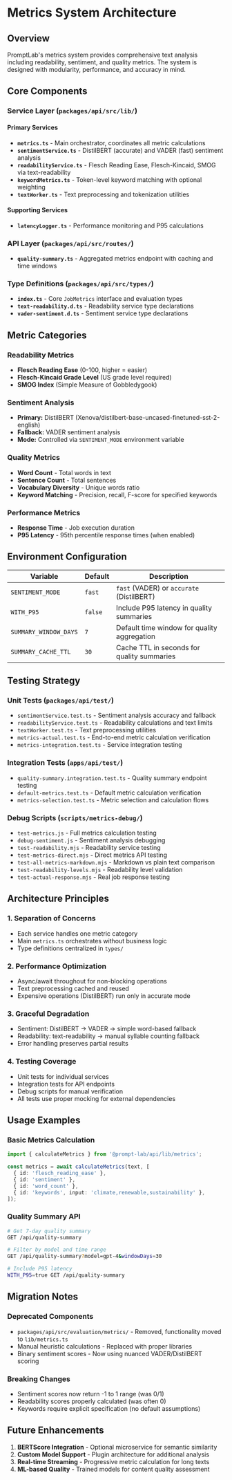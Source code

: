 # Metrics System Architecture

## Overview

PromptLab's metrics system provides comprehensive text analysis including readability, sentiment, and quality metrics. The system is designed with modularity, performance, and accuracy in mind.

## Core Components

### Service Layer (`packages/api/src/lib/`)

#### Primary Services

- **`metrics.ts`** - Main orchestrator, coordinates all metric calculations
- **`sentimentService.ts`** - DistilBERT (accurate) and VADER (fast) sentiment analysis
- **`readabilityService.ts`** - Flesch Reading Ease, Flesch-Kincaid, SMOG via text-readability
- **`keywordMetrics.ts`** - Token-level keyword matching with optional weighting
- **`textWorker.ts`** - Text preprocessing and tokenization utilities

#### Supporting Services

- **`latencyLogger.ts`** - Performance monitoring and P95 calculations

### API Layer (`packages/api/src/routes/`)

- **`quality-summary.ts`** - Aggregated metrics endpoint with caching and time windows

### Type Definitions (`packages/api/src/types/`)

- **`index.ts`** - Core `JobMetrics` interface and evaluation types
- **`text-readability.d.ts`** - Readability service type declarations
- **`vader-sentiment.d.ts`** - Sentiment service type declarations

## Metric Categories

### Readability Metrics

- **Flesch Reading Ease** (0-100, higher = easier)
- **Flesch-Kincaid Grade Level** (US grade level required)
- **SMOG Index** (Simple Measure of Gobbledygook)

### Sentiment Analysis

- **Primary:** DistilBERT (Xenova/distilbert-base-uncased-finetuned-sst-2-english)
- **Fallback:** VADER sentiment analysis
- **Mode:** Controlled via `SENTIMENT_MODE` environment variable

### Quality Metrics

- **Word Count** - Total words in text
- **Sentence Count** - Total sentences
- **Vocabulary Diversity** - Unique words ratio
- **Keyword Matching** - Precision, recall, F-score for specified keywords

### Performance Metrics

- **Response Time** - Job execution duration
- **P95 Latency** - 95th percentile response times (when enabled)

## Environment Configuration

| Variable              | Default | Description                                 |
| --------------------- | ------- | ------------------------------------------- |
| `SENTIMENT_MODE`      | `fast`  | `fast` (VADER) or `accurate` (DistilBERT)   |
| `WITH_P95`            | `false` | Include P95 latency in quality summaries    |
| `SUMMARY_WINDOW_DAYS` | `7`     | Default time window for quality aggregation |
| `SUMMARY_CACHE_TTL`   | `30`    | Cache TTL in seconds for quality summaries  |

## Testing Strategy

### Unit Tests (`packages/api/test/`)

- `sentimentService.test.ts` - Sentiment analysis accuracy and fallback
- `readabilityService.test.ts` - Readability calculations and text limits
- `textWorker.test.ts` - Text preprocessing utilities
- `metrics-actual.test.ts` - End-to-end metric calculation verification
- `metrics-integration.test.ts` - Service integration testing

### Integration Tests (`apps/api/test/`)

- `quality-summary.integration.test.ts` - Quality summary endpoint testing
- `default-metrics.test.ts` - Default metric calculation verification
- `metrics-selection.test.ts` - Metric selection and calculation flows

### Debug Scripts (`scripts/metrics-debug/`)

- `test-metrics.js` - Full metrics calculation testing
- `debug-sentiment.js` - Sentiment analysis debugging
- `test-readability.mjs` - Readability service testing
- `test-metrics-direct.mjs` - Direct metrics API testing
- `test-all-metrics-markdown.mjs` - Markdown vs plain text comparison
- `test-readability-levels.mjs` - Readability level validation
- `test-actual-response.mjs` - Real job response testing

## Architecture Principles

### 1. Separation of Concerns

- Each service handles one metric category
- Main `metrics.ts` orchestrates without business logic
- Type definitions centralized in `types/`

### 2. Performance Optimization

- Async/await throughout for non-blocking operations
- Text preprocessing cached and reused
- Expensive operations (DistilBERT) run only in accurate mode

### 3. Graceful Degradation

- Sentiment: DistilBERT → VADER → simple word-based fallback
- Readability: text-readability → manual syllable counting fallback
- Error handling preserves partial results

### 4. Testing Coverage

- Unit tests for individual services
- Integration tests for API endpoints
- Debug scripts for manual verification
- All tests use proper mocking for external dependencies

## Usage Examples

### Basic Metrics Calculation

```typescript
import { calculateMetrics } from '@prompt-lab/api/lib/metrics';

const metrics = await calculateMetrics(text, [
  { id: 'flesch_reading_ease' },
  { id: 'sentiment' },
  { id: 'word_count' },
  { id: 'keywords', input: 'climate,renewable,sustainability' },
]);
```

### Quality Summary API

```bash
# Get 7-day quality summary
GET /api/quality-summary

# Filter by model and time range
GET /api/quality-summary?model=gpt-4&windowDays=30

# Include P95 latency
WITH_P95=true GET /api/quality-summary
```

## Migration Notes

### Deprecated Components

- `packages/api/src/evaluation/metrics/` - Removed, functionality moved to `lib/metrics.ts`
- Manual heuristic calculations - Replaced with proper libraries
- Binary sentiment scores - Now using nuanced VADER/DistilBERT scoring

### Breaking Changes

- Sentiment scores now return -1 to 1 range (was 0/1)
- Readability scores properly calculated (was often 0)
- Keywords require explicit specification (no default assumptions)

## Future Enhancements

1. **BERTScore Integration** - Optional microservice for semantic similarity
2. **Custom Model Support** - Plugin architecture for additional analysis
3. **Real-time Streaming** - Progressive metric calculation for long texts
4. **ML-based Quality** - Trained models for content quality assessment
